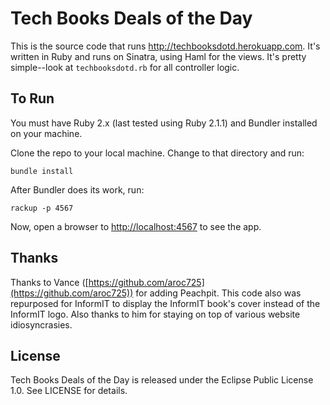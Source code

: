 # Tech Books Deals of the Day

This is the source code that runs http://techbooksdotd.herokuapp.com. It's written in Ruby and runs on Sinatra, using Haml for the views. It's pretty simple--look at `techbooksdotd.rb` for all controller logic.

## To Run

You must have Ruby 2.x (last tested using Ruby 2.1.1) and Bundler installed on your machine.

Clone the repo to your local machine. Change to that directory and run:

`bundle install`

After Bundler does its work, run:

`rackup -p 4567`

Now, open a browser to [http://localhost:4567](http://localhost:4567) to see the app.

## Thanks

Thanks to Vance ([https://github.com/aroc725](https://github.com/aroc725)) for adding Peachpit. This code also was repurposed for InformIT to display the InformIT book's cover instead of the InformIT logo. Also thanks to him for staying on top of various website idiosyncrasies.

## License

Tech Books Deals of the Day is released under the Eclipse Public License 1.0.
See LICENSE for details.
